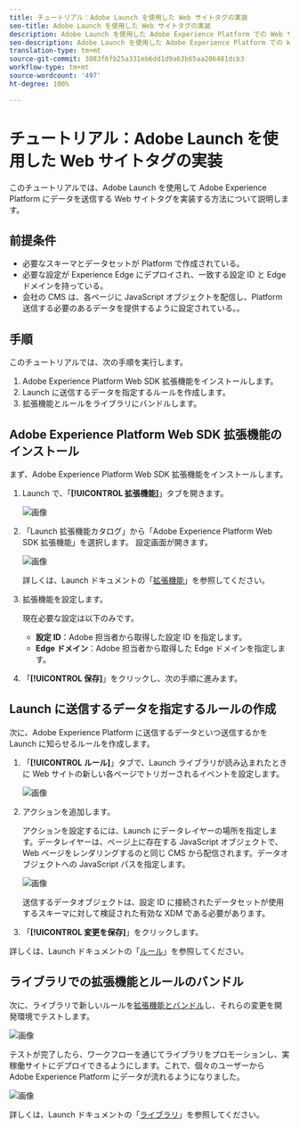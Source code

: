 ```yaml
---
title: チュートリアル：Adobe Launch を使用した Web サイトタグの実装
seo-title: Adobe Launch を使用した Web サイトタグの実装
description: Adobe Launch を使用した Adobe Experience Platform での Web サイトタグの実装
seo-description: Adobe Launch を使用した Adobe Experience Platform での Web サイトタグの実装
translation-type: tm+mt
source-git-commit: 3083f6fb25a331eb6dd1d9a63b65aa206481dcb3
workflow-type: tm+mt
source-wordcount: '497'
ht-degree: 100%

---
```



# チュートリアル：Adobe Launch を使用した Web サイトタグの実装

このチュートリアルでは、Adobe Launch を使用して Adobe Experience Platform にデータを送信する Web サイトタグを実装する方法について説明します。

## 前提条件

* 必要なスキーマとデータセットが Platform で作成されている。
* 必要な設定が Experience Edge にデプロイされ、一致する設定 ID と Edge ドメインを持っている。
* 会社の CMS は、各ページに JavaScript オブジェクトを配信し、Platform 送信する必要のあるデータを提供するように設定されている。。

## 手順

このチュートリアルでは、次の手順を実行します。

1. Adobe Experience Platform Web SDK 拡張機能をインストールします。
1. Launch に送信するデータを指定するルールを作成します。
1. 拡張機能とルールをライブラリにバンドルします。

## Adobe Experience Platform Web SDK 拡張機能のインストール

まず、Adobe Experience Platform Web SDK 拡張機能をインストールします。

1. Launch で、「**[!UICONTROL 拡張機能]**」タブを開きます。

   ![画像](assets/launch-overview.png)

1. 「Launch 拡張機能カタログ」から「Adobe Experience Platform Web SDK 拡張機能」を選択します。
設定画面が開きます。

   ![画像](assets/launch-extension-install.png)

   詳しくは、Launch ドキュメントの「[拡張機能](https://docs.adobe.com/content/help/ja-JP/launch/using/reference/manage-resources/extensions/overview.html)」を参照してください。

1. 拡張機能を設定します。

   現在必要な設定は以下のみです。

   * **設定 ID**：Adobe 担当者から取得した設定 ID を指定します。
   * **Edge ドメイン**：Adobe 担当者から取得した Edge ドメインを指定します。

1. 「**[!UICONTROL 保存]**」をクリックし、次の手順に進みます。

## Launch に送信するデータを指定するルールの作成

次に、Adobe Experience Platform に送信するデータといつ送信するかを Launch に知らせるルールを作成します。

1. 「**[!UICONTROL ルール]**」タブで、Launch ライブラリが読み込まれたときに Web サイトの新しい各ページでトリガーされるイベントを設定します。

   ![画像](assets/launch-make-a-rule.png)

1. アクションを追加します。

   アクションを設定するには、Launch にデータレイヤーの場所を指定します。データレイヤーは、ページ上に存在する JavaScript オブジェクトで、Web ページをレンダリングするのと同じ CMS から配信されます。データオブジェクトへの JavaScript パスを指定します。

   ![画像](assets/launch-add-aep-action.png)

   送信するデータオブジェクトは、設定 ID に接続されたデータセットが使用するスキーマに対して検証された有効な XDM である必要があります。

1. 「**[!UICONTROL 変更を保存]**」をクリックします。

詳しくは、Launch ドキュメントの「[ルール](https://docs.adobe.com/content/help/ja-JP/launch/using/reference/manage-resources/rules.html)」を参照してください。

## ライブラリでの拡張機能とルールのバンドル

次に、ライブラリで新しいルールを[拡張機能とバンドル](https://docs.adobe.com/content/help/ja-JP/launch/using/reference/publish/overview.html)し、それらの変更を開発環境でテストします。

![画像](assets/launch-add-changes-to-library.png)

テストが完了したら、ワークフローを通じてライブラリをプロモーションし、実稼働サイトにデプロイできるようにします。これで、個々のユーザーから Adobe Experience Platform にデータが流れるようになりました。

![画像](assets/launch-promote-library.png)

詳しくは、Launch ドキュメントの「[ライブラリ](https://docs.adobe.com/content/help/ja-JP/launch/using/reference/publish/libraries.html)」を参照してください。